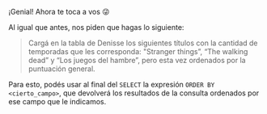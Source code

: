 ¡Genial! Ahora te toca a vos :stuck_out_tongue_winking_eye:

Al igual que antes, nos piden que hagas lo siguiente: 

> Cargá en la tabla de Denisse los siguientes títulos con la cantidad de temporadas que les corresponda: "Stranger things”, “The walking dead” y “Los juegos del hambre”, pero esta vez ordenados por la puntuación general. 

Para esto, podés usar al final del `SELECT` la expresión `ORDER BY <cierto_campo>`, que devolverá los resultados de la consulta ordenados por ese campo que le indicamos. 

